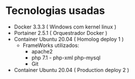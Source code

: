 # Tecnologias usadas

* Docker 3.3.3 ( Windows com kernel linux )
* Portainer 2.5.1 ( Orquestrador Docker )
* Container Ubuntu 20.04 ( Homolog deploy 1 )
    * FrameWorks utilizados:
        * apache2
        * php 7.1 - php-xml php-mysql
        * Git
* Container Ubuntu 20.04 ( Production deploy 2 )
